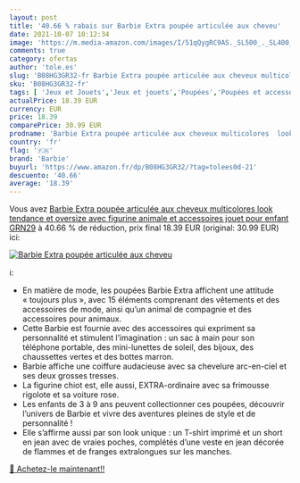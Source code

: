 ```yaml
---
layout: post
title: '40.66 % rabais sur Barbie Extra poupée articulée aux cheveu'
date: 2021-10-07 10:12:34
image: 'https://m.media-amazon.com/images/I/51qQygRC9AS._SL500_._SL400_.jpg'
comments: true
category: ofertas
author: 'tole.es'
slug: 'B08HG3GR32-fr Barbie Extra poupée articulée aux cheveux multicolores...'
sku: 'B08HG3GR32-fr'
tags: [ 'Jeux et Jouets','Jeux et jouets','Poupées','Poupées et accessoires','barbie', ]
actualPrice: 18.39 EUR
currency: EUR
price: 18.39
comparePrice: 30.99 EUR
prodname: 'Barbie Extra poupée articulée aux cheveux multicolores  look tendance et oversize  avec figurine animale et accessoires  jouet pour enfant  GRN29'
country: 'fr'
flag: '🇫🇷'
brand: 'Barbie'
buyurl: 'https://www.amazon.fr/dp/B08HG3GR32/?tag=tolees0d-21'
descuento: '40.66'
average: '18.39'
---
```


Vous avez [Barbie Extra poupée articulée aux cheveux multicolores  look tendance et oversize  avec figurine animale et accessoires  jouet pour enfant  GRN29](https://www.amazon.fr/dp/B08HG3GR32/?tag=tolees0d-21)  à  40.66 % de réduction, prix final  18.39 EUR (original: 30.99 EUR) ici:

[![Barbie Extra poupée articulée aux cheveu](https://m.media-amazon.com/images/I/51qQygRC9AS._SL500_._SL400_.jpg)](https://www.amazon.fr/dp/B08HG3GR32/?tag=tolees0d-21)

ℹ️:

- En matière de mode, les poupées Barbie Extra affichent une attitude « toujours plus », avec 15 éléments comprenant des vêtements et des accessoires de mode, ainsi qu’un animal de compagnie et des accessoires pour animaux.
- Cette Barbie est fournie avec des accessoires qui expriment sa personnalité et stimulent l’imagination : un sac à main pour son téléphone portable, des mini-lunettes de soleil, des bijoux, des chaussettes vertes et des bottes marron.
- Barbie affiche une coiffure audacieuse avec sa chevelure arc-en-ciel et ses deux grosses tresses.
- La figurine chiot est, elle aussi, EXTRA-ordinaire avec sa frimousse rigolote et sa voiture rose.
- Les enfants de 3 à 9 ans peuvent collectionner ces poupées, découvrir l’univers de Barbie et vivre des aventures pleines de style et de personnalité !
- Elle s’affirme aussi par son look unique : un T-shirt imprimé et un short en jean avec de vraies poches, complétés d’une veste en jean décorée de flammes et de franges extralongues sur les manches.

[🛒 Achetez-le maintenant!!](https://www.amazon.fr/dp/B08HG3GR32/?tag=tolees0d-21)
